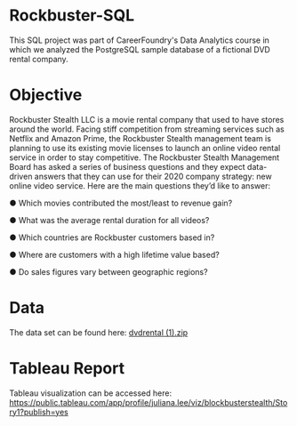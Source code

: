 # Rockbuster-SQL
This SQL project was part of CareerFoundry's Data Analytics course in which we analyzed the PostgreSQL sample database of a fictional DVD rental company. 
# Objective 
Rockbuster Stealth LLC is a movie rental company that used to have stores around the world. Facing stiff competition from streaming services such as Netflix and Amazon Prime, the Rockbuster Stealth management team is planning to use its existing movie licenses to launch an online video rental service in order to stay competitive. The Rockbuster Stealth Management Board has asked a series of business questions and they expect data-driven answers that they can use for their 2020 company strategy: new online video service. Here are the main questions they’d like to answer:

● Which movies contributed the most/least to revenue gain?

● What was the average rental duration for all videos?

● Which countries are Rockbuster customers based in?

● Where are customers with a high lifetime value based?

● Do sales figures vary between geographic regions?

# Data
The data set can be found here: [dvdrental (1).zip](https://github.com/juleeanasuelee/Rockbuster---SQL/files/10436176/dvdrental.1.zip)

# Tableau Report
Tableau visualization can be accessed here: https://public.tableau.com/app/profile/juliana.lee/viz/blockbusterstealth/Story1?publish=yes

